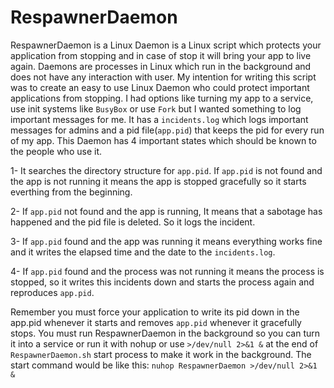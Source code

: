 # RespawnerDaemon
RespawnerDaemon is a Linux Daemon is a Linux script which protects your application from stopping and in case of stop it will bring your app to live again. Daemons are processes in Linux which run in the background and does not have any interaction with user. 
My intention for writing this script was to create an easy to use Linux Daemon who could protect important applications from stopping. I had options like turning my app to a service, use init systems like `BusyBox` or use `Fork` but I wanted something to log important messages for me. It has a `incidents.log` which logs important messages for admins and a pid file(`app.pid`) that keeps the pid for every run of my app. This Daemon has 4 important states which should be known to the people who use it. 

1-	It searches the directory structure for `app.pid`. If `app.pid` is not found and the app is not running it means the app is stopped gracefully so it starts everthing from the beginning.

2-	If `app.pid` not found and the app is running, It means that a sabotage has happened and the pid file is deleted. So it logs the incident.

3-	If `app.pid` found and the app was running it means everything works fine and it writes the elapsed time and the date to the `incidents.log`.

4-	If `app.pid` found and the process was not running it means the process is stopped, so it writes this incidents down and starts the process again and reproduces `app.pid`.

Remember you must force your application to write its pid down in the app.pid whenever it starts and removes `app.pid` whenever it gracefully stops.
You must run RespawnerDaemon in the background so you can turn it into a service or run it with nohup or use `>/dev/null 2>&1 &` at the end of `RespawnerDaemon.sh` start process to make it work in the background. The start command would be like this:
`nuhop RespawnerDaemon >/dev/null 2>&1 &`

